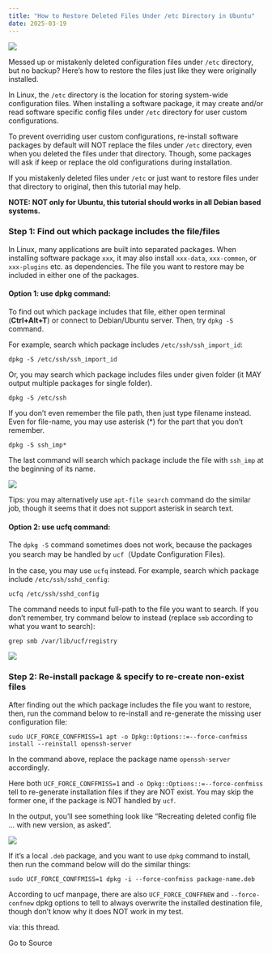 ```yaml
---
title: "How to Restore Deleted Files Under /etc Directory in Ubuntu"
date: 2025-03-19
---
```


![](https://ubuntuhandbook.org/wp-content/uploads/2025/03/disk-icon-250x250.webp)

Messed up or mistakenly deleted configuration files under `/etc` directory, but no backup? Here’s how to restore the files just like they were originally installed.

In Linux, the `/etc` directory is the location for storing system-wide configuration files. When installing a software package, it may create and/or read software specific config files under `/etc` directory for user custom configurations.

To prevent overriding user custom configurations, re-install software packages by default will NOT replace the files under `/etc` directory, even when you deleted the files under that directory. Though, some packages will ask if keep or replace the old configurations during installation.

If you mistakenly deleted files under `/etc` or just want to restore files under that directory to original, then this tutorial may help.

**NOTE: NOT only for Ubuntu, this tutorial should works in all Debian based systems.**

### Step 1: Find out which package includes the file/files

In Linux, many applications are built into separated packages. When installing software package `xxx`, it may also install `xxx-data`, `xxx-common`, or `xxx-plugins` etc. as dependencies. The file you want to restore may be included in either one of the packages.

#### Option 1: use dpkg command:

To find out which package includes that file, either open terminal (**Ctrl+Alt+T**) or connect to Debian/Ubuntu server. Then, try `dpkg -S` command.

For example, search which package includes `/etc/ssh/ssh_import_id`:

```
dpkg -S /etc/ssh/ssh_import_id
```

Or, you may search which package includes files under given folder (it MAY output multiple packages for single folder).

```
dpkg -S /etc/ssh
```

If you don’t even remember the file path, then just type filename instead. Even for file-name, you may use asterisk (\*) for the part that you don’t remember.

```
dpkg -S ssh_imp*
```

The last command will search which package include the file with `ssh_imp` at the beginning of its name.

![](https://ubuntuhandbook.org/wp-content/uploads/2025/03/dpkg-query-search-700x475.webp)

Tips: you may alternatively use `apt-file search` command do the similar job, though it seems that it does not support asterisk in search text.

#### Option 2: use ucfq command:

The `dpkg -S` command sometimes does not work, because the packages you search may be handled by `ucf`（Update Configuration Files).

In the case, you may use `ucfq` instead. For example, search which package include `/etc/ssh/sshd_config`:

```
ucfq /etc/ssh/sshd_config
```

The command needs to input full-path to the file you want to search. If you don’t remember, try command below to instead (replace `smb` according to what you want to search):

```
grep smb /var/lib/ucf/registry
```

![](https://ubuntuhandbook.org/wp-content/uploads/2025/03/ucfq-search-700x313.webp)

### Step 2: Re-install package & specify to re-create non-exist files

After finding out the which package includes the file you want to restore, then, run the command below to re-install and re-generate the missing user configuration file:

```
sudo UCF_FORCE_CONFFMISS=1 apt -o Dpkg::Options::=--force-confmiss install --reinstall openssh-server
```

In the command above, replace the package name `openssh-server` accordingly.

Here both `UCF_FORCE_CONFFMISS=1` and `-o Dpkg::Options::=--force-confmiss` tell to re-generate installation files if they are NOT exist. You may skip the former one, if the package is NOT handled by `ucf`.

In the output, you’ll see something look like “Recreating deleted config file … with new version, as asked”.

![](https://ubuntuhandbook.org/wp-content/uploads/2025/03/reinstall-override-700x348.webp)

If it’s a local `.deb` package, and you want to use `dpkg` command to install, then run the command below will do the similar things:

```
sudo UCF_FORCE_CONFFMISS=1 dpkg -i --force-confmiss package-name.deb
```

According to ucf manpage, there are also `UCF_FORCE_CONFFNEW` and `--force-confnew` dpkg options to tell to always overwrite the installed destination file, though don’t know why it does NOT work in my test.

via: this thread.

Go to Source
